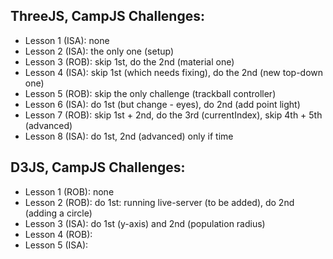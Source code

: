 ## ThreeJS, CampJS Challenges:

- Lesson 1 (ISA): none
- Lesson 2 (ISA): the only one (setup)
- Lesson 3 (ROB): skip 1st, do the 2nd (material one)
- Lesson 4 (ISA): skip 1st (which needs fixing), do the 2nd (new top-down one)
- Lesson 5 (ROB): skip the only challenge (trackball controller)
- Lesson 6 (ISA): do 1st (but change - eyes), do 2nd (add point light)
- Lesson 7 (ROB): skip 1st + 2nd, do the 3rd (currentIndex), skip 4th + 5th (advanced)
- Lesson 8 (ISA): do 1st, 2nd (advanced) only if time

## D3JS, CampJS Challenges:

- Lesson 1 (ROB): none
- Lesson 2 (ROB): do 1st: running live-server (to be added), do 2nd (adding a circle)
- Lesson 3 (ISA): do 1st (y-axis) and 2nd (population radius)
- Lesson 4 (ROB):
- Lesson 5 (ISA): 
